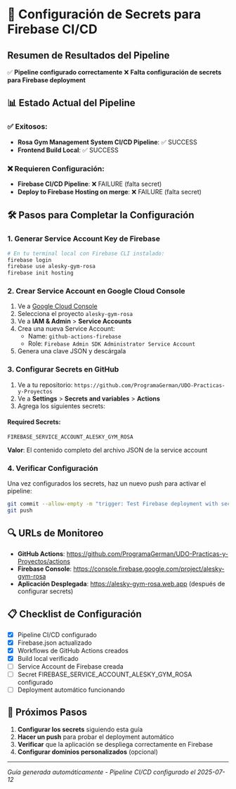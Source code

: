# 🔐 Configuración de Secrets para Firebase CI/CD

## Resumen de Resultados del Pipeline

✅ **Pipeline configurado correctamente**
❌ **Falta configuración de secrets para Firebase deployment**

## 📊 Estado Actual del Pipeline

### ✅ Exitosos:
- **Rosa Gym Management System CI/CD Pipeline**: ✅ SUCCESS
- **Frontend Build Local**: ✅ SUCCESS

### ❌ Requieren Configuración:
- **Firebase CI/CD Pipeline**: ❌ FAILURE (falta secret)
- **Deploy to Firebase Hosting on merge**: ❌ FAILURE (falta secret)

## 🛠️ Pasos para Completar la Configuración

### 1. Generar Service Account Key de Firebase

```bash
# En tu terminal local con Firebase CLI instalado:
firebase login
firebase use alesky-gym-rosa
firebase init hosting
```

### 2. Crear Service Account en Google Cloud Console

1. Ve a [Google Cloud Console](https://console.cloud.google.com/)
2. Selecciona el proyecto `alesky-gym-rosa`
3. Ve a **IAM & Admin** > **Service Accounts**
4. Crea una nueva Service Account:
   - Name: `github-actions-firebase`
   - Role: `Firebase Admin SDK Administrator Service Account`
5. Genera una clave JSON y descárgala

### 3. Configurar Secrets en GitHub

1. Ve a tu repositorio: `https://github.com/ProgramaGerman/UDO-Practicas-y-Proyectos`
2. Ve a **Settings** > **Secrets and variables** > **Actions**
3. Agrega los siguientes secrets:

#### Required Secrets:
```
FIREBASE_SERVICE_ACCOUNT_ALESKY_GYM_ROSA
```
**Valor**: El contenido completo del archivo JSON de la service account

### 4. Verificar Configuración

Una vez configurados los secrets, haz un nuevo push para activar el pipeline:

```bash
git commit --allow-empty -m "trigger: Test Firebase deployment with secrets"
git push
```

## 🔍 URLs de Monitoreo

- **GitHub Actions**: https://github.com/ProgramaGerman/UDO-Practicas-y-Proyectos/actions
- **Firebase Console**: https://console.firebase.google.com/project/alesky-gym-rosa
- **Aplicación Desplegada**: https://alesky-gym-rosa.web.app (después de configurar secrets)

## 📋 Checklist de Configuración

- [x] Pipeline CI/CD configurado
- [x] Firebase.json actualizado
- [x] Workflows de GitHub Actions creados
- [x] Build local verificado
- [ ] Service Account de Firebase creada
- [ ] Secret FIREBASE_SERVICE_ACCOUNT_ALESKY_GYM_ROSA configurado
- [ ] Deployment automático funcionando

## 🎯 Próximos Pasos

1. **Configurar los secrets** siguiendo esta guía
2. **Hacer un push** para probar el deployment automático
3. **Verificar** que la aplicación se despliega correctamente en Firebase
4. **Configurar dominios personalizados** (opcional)

---
*Guía generada automáticamente - Pipeline CI/CD configurado el 2025-07-12*
